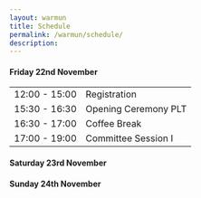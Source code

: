 ```yaml
---
layout: warmun
title: Schedule
permalink: /warmun/schedule/
description:
---
```


#### Friday 22nd November
<table>
  <tr><td>12:00 - 15:00</td><td>Registration</td></tr>
  <tr><td>15:30 - 16:30</td><td>Opening Ceremony PLT</td></tr>
  <tr><td>16:30 - 17:00</td><td>Coffee Break</td></tr>
  <tr><td>17:00 - 19:00</td><td>Committee Session I</td></tr>
</table>

#### Saturday 23rd November


#### Sunday 24th November
